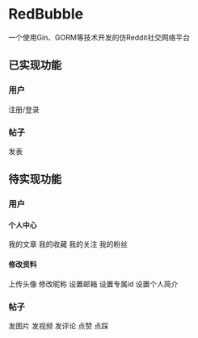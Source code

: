 # RedBubble
一个使用Gin、GORM等技术开发的仿Reddit社交网络平台

## 已实现功能

### 用户
注册/登录

### 帖子
发表

## 待实现功能

### 用户

#### 个人中心
我的文章
我的收藏
我的关注
我的粉丝

#### 修改资料
上传头像
修改昵称
设置邮箱
设置专属id
设置个人简介

### 帖子
发图片
发视频
发评论
点赞
点踩
